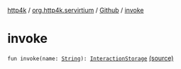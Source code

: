 [http4k](../../index.md) / [org.http4k.servirtium](../index.md) / [Github](index.md) / [invoke](./invoke.md)

# invoke

`fun invoke(name: `[`String`](https://kotlinlang.org/api/latest/jvm/stdlib/kotlin/-string/index.html)`): `[`InteractionStorage`](../-interaction-storage/index.md) [(source)](https://github.com/http4k/http4k/blob/master/http4k-testing-servirtium/src/main/kotlin/org/http4k/servirtium/Github.kt#L37)